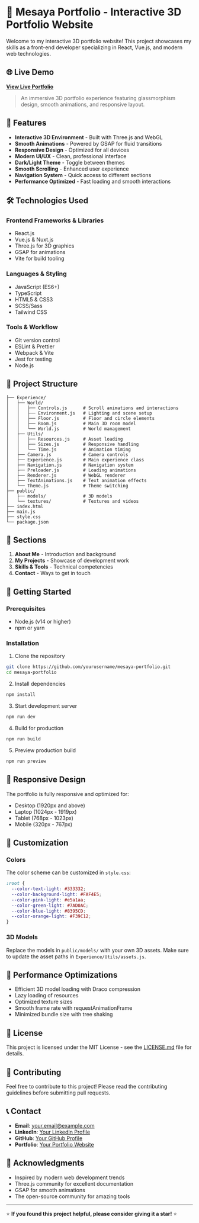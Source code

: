 # 🚀 Mesaya Portfolio - Interactive 3D Portfolio Website

Welcome to my interactive 3D portfolio website! This project showcases my skills as a front-end developer specializing in React, Vue.js, and modern web technologies.

## 🌐 Live Demo
**[View Live Portfolio](https://mesayaaa.github.io/portfolio-3d/)**

> An immersive 3D portfolio experience featuring glassmorphism design, smooth animations, and responsive layout.

## 🚀 Features

- **Interactive 3D Environment** - Built with Three.js and WebGL
- **Smooth Animations** - Powered by GSAP for fluid transitions
- **Responsive Design** - Optimized for all devices
- **Modern UI/UX** - Clean, professional interface
- **Dark/Light Theme** - Toggle between themes
- **Smooth Scrolling** - Enhanced user experience
- **Navigation System** - Quick access to different sections
- **Performance Optimized** - Fast loading and smooth interactions

## 🛠️ Technologies Used

### Frontend Frameworks & Libraries
- React.js
- Vue.js & Nuxt.js
- Three.js for 3D graphics
- GSAP for animations
- Vite for build tooling

### Languages & Styling
- JavaScript (ES6+)
- TypeScript
- HTML5 & CSS3
- SCSS/Sass
- Tailwind CSS

### Tools & Workflow
- Git version control
- ESLint & Prettier
- Webpack & Vite
- Jest for testing
- Node.js

## 📁 Project Structure

```
├── Experience/
│   ├── World/
│   │   ├── Controls.js      # Scroll animations and interactions
│   │   ├── Environment.js   # Lighting and scene setup
│   │   ├── Floor.js         # Floor and circle elements
│   │   ├── Room.js          # Main 3D room model
│   │   └── World.js         # World management
│   ├── Utils/
│   │   ├── Resources.js     # Asset loading
│   │   ├── Sizes.js         # Responsive handling
│   │   └── Time.js          # Animation timing
│   ├── Camera.js            # Camera controls
│   ├── Experience.js        # Main experience class
│   ├── Navigation.js        # Navigation system
│   ├── Preloader.js         # Loading animations
│   ├── Renderer.js          # WebGL renderer
│   ├── TextAnimations.js    # Text animation effects
│   └── Theme.js             # Theme switching
├── public/
│   ├── models/              # 3D models
│   └── textures/            # Textures and videos
├── index.html
├── main.js
├── style.css
└── package.json
```

## 🎯 Sections

1. **About Me** - Introduction and background
2. **My Projects** - Showcase of development work
3. **Skills & Tools** - Technical competencies
4. **Contact** - Ways to get in touch

## 🚀 Getting Started

### Prerequisites
- Node.js (v14 or higher)
- npm or yarn

### Installation

1. Clone the repository
```bash
git clone https://github.com/yourusername/mesaya-portfolio.git
cd mesaya-portfolio
```

2. Install dependencies
```bash
npm install
```

3. Start development server
```bash
npm run dev
```

4. Build for production
```bash
npm run build
```

5. Preview production build
```bash
npm run preview
```

## 📱 Responsive Design

The portfolio is fully responsive and optimized for:
- Desktop (1920px and above)
- Laptop (1024px - 1919px)
- Tablet (768px - 1023px)
- Mobile (320px - 767px)

## 🎨 Customization

### Colors
The color scheme can be customized in `style.css`:
```css
:root {
  --color-text-light: #333332;
  --color-background-light: #FAF4E5;
  --color-pink-light: #e5a1aa;
  --color-green-light: #7AD0AC;
  --color-blue-light: #8395CD;
  --color-orange-light: #F39C12;
}
```

### 3D Models
Replace the models in `public/models/` with your own 3D assets. Make sure to update the asset paths in `Experience/Utils/assets.js`.

## 🔧 Performance Optimizations

- Efficient 3D model loading with Draco compression
- Lazy loading of resources
- Optimized texture sizes
- Smooth frame rate with requestAnimationFrame
- Minimized bundle size with tree shaking

## 📄 License

This project is licensed under the MIT License - see the [LICENSE.md](LICENSE.md) file for details.

## 🤝 Contributing

Feel free to contribute to this project! Please read the contributing guidelines before submitting pull requests.

## 📞 Contact

- **Email**: your.email@example.com
- **LinkedIn**: [Your LinkedIn Profile](https://linkedin.com/in/yourprofile)
- **GitHub**: [Your GitHub Profile](https://github.com/yourusername)
- **Portfolio**: [Your Portfolio Website](https://yourportfolio.com)

## 🙏 Acknowledgments

- Inspired by modern web development trends
- Three.js community for excellent documentation
- GSAP for smooth animations
- The open-source community for amazing tools

---

⭐ **If you found this project helpful, please consider giving it a star!** ⭐
